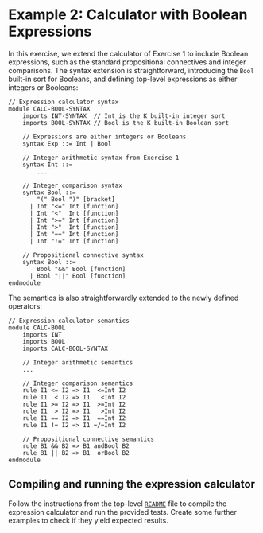 # Example 2: Calculator with Boolean Expressions

In this exercise, we extend the calculator of Exercise 1 to include Boolean expressions, such as the standard propositional connectives and integer comparisons. The syntax extension is straightforward, introducing the `Bool` built-in sort for Booleans, and defining top-level expressions as either integers or Booleans:

```k
// Expression calculator syntax
module CALC-BOOL-SYNTAX
    imports INT-SYNTAX  // Int is the K built-in integer sort
    imports BOOL-SYNTAX // Bool is the K built-in Boolean sort

    // Expressions are either integers or Booleans
    syntax Exp ::= Int | Bool

    // Integer arithmetic syntax from Exercise 1
    syntax Int ::= 
        ...

    // Integer comparison syntax
    syntax Bool ::= 
        "(" Bool ")" [bracket]
      | Int "<=" Int [function]
      | Int "<"  Int [function]
      | Int ">=" Int [function]
      | Int ">"  Int [function]
      | Int "==" Int [function]
      | Int "!=" Int [function]

    // Propositional connective syntax
    syntax Bool ::= 
        Bool "&&" Bool [function]
      | Bool "||" Bool [function]
endmodule
```

The semantics is also straightforwardly extended to the newly defined operators:

```k
// Expression calculator semantics
module CALC-BOOL
    imports INT
    imports BOOL
    imports CALC-BOOL-SYNTAX

    // Integer arithmetic semantics
    ...

    // Integer comparison semantics
    rule I1 <= I2 => I1  <=Int I2
    rule I1  < I2 => I1   <Int I2
    rule I1 >= I2 => I1  >=Int I2
    rule I1  > I2 => I1   >Int I2
    rule I1 == I2 => I1  ==Int I2
    rule I1 != I2 => I1 =/=Int I2

    // Propositional connective semantics
    rule B1 && B2 => B1 andBool B2
    rule B1 || B2 => B1  orBool B2
endmodule
```

## Compiling and running the expression calculator

Follow the instructions from the top-level [`README`](../README.md) file to compile the expression calculator and run the provided tests. Create some further examples to check if they yield expected results.